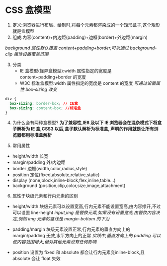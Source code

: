# CSS 盒模型

1. 定义:浏览器进行布局、绘制时,将每个元素都渲染成的一个矩形盒子,这个矩形就是盒模型
2. 组成:内容(content)+内边距(padding)+边框(border)+外边距(margin)

_background 属性默认覆盖 content+padding+border,可以通过 background-clip 属性设置覆盖范围_

3. 分类
   - IE 盒模型(怪异盒模型):width 属性指定的宽度是 content+padding+border 的宽度
   - W3C 标准盒模型:width 属性指定的宽度是 content 的宽度
     _可通过设置属性 box-sizing 改变_

```css
div {
  box-sizing: border-box; // IE盒
  box-sizing: content-box; //标准盒
}
```

4. 为什么会有两种盒模型?
   **为了兼容性,IE6 及以下 IE 浏览器会在混杂模式下将盒子解析为 IE 盒,CSS3 以后,盒子默认解析为标准盒,<!DOCTYPE html> 声明的作用就是让所有浏览器都用标准盒解析**

5. 常用属性

- height/width 长宽
- margin/padding 外/内边距
- border 边框(width,color,radius,style)
- position 定位(fixed,absolute,relative,static)
- display (none,block,inline-block,flex,inline,table...)
- background (position,clip,color,size,image,attachment)

6. 属性于块级元素和行内元素的区别

- height/width 块级元素可以设置宽高,行内元素不能设置宽高,由内容撑开,不过可以设置 line-height
  _input,img 是替换元素,如果没有设置宽高,由替换内容决定,例如 img 元素的基线是 margin-bottom 的下沿_
- padding/margin 块级元素设置正常,行内元素的垂直方向上的 margin/padding 无效,水平方向上的正常
  _实践中,垂直方向上的 padding 可以使内容范围增大,但对其他元素没有任何影响_

- position 设置为 fixed 和 absolute 都会让行内元素变inline-block,且 absolute 会让 float 失效
